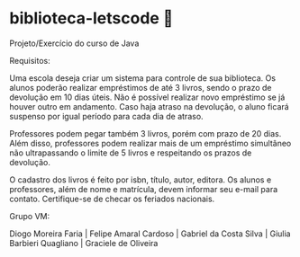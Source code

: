 # biblioteca-letscode 📖
Projeto/Exercício do curso de Java 

 
Requisitos:

Uma escola deseja criar um sistema para controle de sua biblioteca. Os alunos poderão realizar empréstimos de até 3 livros, sendo o prazo de devolução em 10 dias úteis. Não é possível realizar novo empréstimo se já houver outro em andamento. Caso haja atraso na devolução, o aluno ficará suspenso por igual período para cada dia de atraso.

Professores podem pegar também 3 livros, porém com prazo de 20 dias. Além disso, professores podem realizar mais de um empréstimo simultâneo não ultrapassando o limite de 5 livros e respeitando os prazos de devolução.

O cadastro dos livros é feito por isbn, título, autor, editora. Os alunos e professores, além de nome e matrícula, devem informar seu e-mail para contato. Certifique-se de checar os feriados nacionais.
 
 
 
Grupo VM:

Diogo Moreira Faria |
Felipe Amaral Cardoso |
Gabriel da Costa Silva |
Giulia Barbieri Quagliano |
Graciele de Oliveira 
